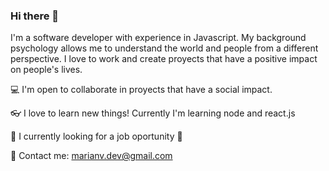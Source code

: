 ### Hi there 👋

I'm a software developer with experience in Javascript. My background psychology allows me to understand the world and people from a different perspective. I love to work and create proyects that have a positive impact on people's lives. 

💻 I'm open to collaborate in proyects that have a social impact.

👓 I love to learn new things! Currently I'm learning node and react.js 

🏢 I currently looking for a job oportunity 🙌 

📧 Contact me: marianv.dev@gmail.com



